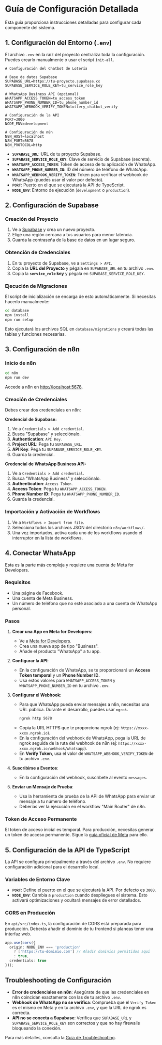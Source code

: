 # Guía de Configuración Detallada

Esta guía proporciona instrucciones detalladas para configurar cada componente del sistema.

## 1. Configuración del Entorno (`.env`)

El archivo `.env` en la raíz del proyecto centraliza toda la configuración. Puedes crearlo manualmente o usar el script `init-all`.

```env
# Configuración del Chatbot de Lotería

# Base de datos Supabase
SUPABASE_URL=https://tu-proyecto.supabase.co
SUPABASE_SERVICE_ROLE_KEY=tu_service_role_key

# WhatsApp Business API (opcional)
WHATSAPP_ACCESS_TOKEN=tu_access_token
WHATSAPP_PHONE_NUMBER_ID=tu_phone_number_id
WHATSAPP_WEBHOOK_VERIFY_TOKEN=lottery_chatbot_verify

# Configuración de la API
PORT=3000
NODE_ENV=development

# Configuración de n8n
N8N_HOST=localhost
N8N_PORT=5678
N8N_PROTOCOL=http
```

- **`SUPABASE_URL`**: URL de tu proyecto Supabase.
- **`SUPABASE_SERVICE_ROLE_KEY`**: Clave de servicio de Supabase (secreta).
- **`WHATSAPP_ACCESS_TOKEN`**: Token de acceso de tu aplicación de WhatsApp.
- **`WHATSAPP_PHONE_NUMBER_ID`**: ID del número de teléfono de WhatsApp.
- **`WHATSAPP_WEBHOOK_VERIFY_TOKEN`**: Token para verificar el webhook de WhatsApp (puedes usar el valor por defecto).
- **`PORT`**: Puerto en el que se ejecutará la API de TypeScript.
- **`NODE_ENV`**: Entorno de ejecución (`development` o `production`).

## 2. Configuración de Supabase

### Creación del Proyecto

1. Ve a [Supabase](https://supabase.com/) y crea un nuevo proyecto.
2. Elige una región cercana a tus usuarios para menor latencia.
3. Guarda la contraseña de la base de datos en un lugar seguro.

### Obtención de Credenciales

1. En tu proyecto de Supabase, ve a `Settings > API`.
2. Copia la **URL del Proyecto** y pégala en `SUPABASE_URL` en tu archivo `.env`.
3. Copia la **`service_role` key** y pégala en `SUPABASE_SERVICE_ROLE_KEY`.

### Ejecución de Migraciones

El script de inicialización se encarga de esto automáticamente. Si necesitas hacerlo manualmente:

```bash
cd database
npm install
npm run setup
```

Esto ejecutará los archivos SQL en `database/migrations` y creará todas las tablas y funciones necesarias.

## 3. Configuración de n8n

### Inicio de n8n

```bash
cd n8n
npm run dev
```

Accede a n8n en [http://localhost:5678](http://localhost:5678).

### Creación de Credenciales

Debes crear dos credenciales en n8n:

**Credencial de Supabase:**

1. Ve a `Credentials > Add credential`.
2. Busca "Supabase" y selecciónalo.
3. **Authentication**: `API Key`.
4. **Project URL**: Pega tu `SUPABASE_URL`.
5. **API Key**: Pega tu `SUPABASE_SERVICE_ROLE_KEY`.
6. Guarda la credencial.

**Credencial de WhatsApp Business API:**

1. Ve a `Credentials > Add credential`.
2. Busca "WhatsApp Business" y selecciónalo.
3. **Authentication**: `Access Token`.
4. **Access Token**: Pega tu `WHATSAPP_ACCESS_TOKEN`.
5. **Phone Number ID**: Pega tu `WHATSAPP_PHONE_NUMBER_ID`.
6. Guarda la credencial.

### Importación y Activación de Workflows

1. Ve a `Workflows > Import from file`.
2. Selecciona todos los archivos JSON del directorio `n8n/workflows/`.
3. Una vez importados, activa cada uno de los workflows usando el interruptor en la lista de workflows.

## 4. Conectar WhatsApp

Esta es la parte más compleja y requiere una cuenta de Meta for Developers.

### Requisitos

- Una página de Facebook.
- Una cuenta de Meta Business.
- Un número de teléfono que no esté asociado a una cuenta de WhatsApp personal.

### Pasos

1. **Crear una App en Meta for Developers**:
   - Ve a [Meta for Developers](https://developers.facebook.com/).
   - Crea una nueva app de tipo "Business".
   - Añade el producto "WhatsApp" a tu app.

2. **Configurar la API**:
   - En la configuración de WhatsApp, se te proporcionará un **Access Token temporal** y un **Phone Number ID**.
   - Usa estos valores para `WHATSAPP_ACCESS_TOKEN` y `WHATSAPP_PHONE_NUMBER_ID` en tu archivo `.env`.

3. **Configurar el Webhook**:
   - Para que WhatsApp pueda enviar mensajes a n8n, necesitas una URL pública. Durante el desarrollo, puedes usar `ngrok`.
     ```bash
     ngrok http 5678
     ```
   - Copia la URL HTTPS que te proporciona ngrok (ej: `https://xxxx-xxxx.ngrok.io`).
   - En la configuración del webhook de WhatsApp, pega la URL de ngrok seguida de la ruta del webhook de n8n (ej: `https://xxxx-xxxx.ngrok.io/webhook/whatsapp`).
   - En **Verify Token**, usa el valor de `WHATSAPP_WEBHOOK_VERIFY_TOKEN` de tu archivo `.env`.

4. **Suscribirse a Eventos**:
   - En la configuración del webhook, suscríbete al evento `messages`.

5. **Enviar un Mensaje de Prueba**:
   - Usa la herramienta de prueba de la API de WhatsApp para enviar un mensaje a tu número de teléfono.
   - Deberías ver la ejecución en el workflow "Main Router" de n8n.

### Token de Acceso Permanente

El token de acceso inicial es temporal. Para producción, necesitas generar un token de acceso permanente. Sigue la [guía oficial de Meta](https://developers.facebook.com/docs/whatsapp/business-management-api/get-started#get-a-permanent-access-token) para ello.

## 5. Configuración de la API de TypeScript

La API se configura principalmente a través del archivo `.env`. No requiere configuración adicional para el desarrollo local.

### Variables de Entorno Clave

- **`PORT`**: Define el puerto en el que se ejecutará la API. Por defecto es `3000`.
- **`NODE_ENV`**: Cambia a `production` cuando despliegues el sistema. Esto activará optimizaciones y ocultará mensajes de error detallados.

### CORS en Producción

En `api/src/index.ts`, la configuración de CORS está preparada para producción. Deberás añadir el dominio de tu frontend si planeas tener una interfaz web.

```typescript
app.use(cors({
  origin: NODE_ENV === 'production' 
    ? ['https://tu-dominio.com'] // Añadir dominios permitidos aquí
    : true,
  credentials: true
}));
```

## Troubleshooting de Configuración

- **Error de credenciales en n8n**: Asegúrate de que las credenciales en n8n coincidan exactamente con las de tu archivo `.env`.
- **Webhook de WhatsApp no se verifica**: Comprueba que el `Verify Token` es el mismo en Meta y en tu archivo `.env`, y que la URL de ngrok es correcta.
- **API no se conecta a Supabase**: Verifica que `SUPABASE_URL` y `SUPABASE_SERVICE_ROLE_KEY` son correctos y que no hay firewalls bloqueando la conexión.

Para más detalles, consulta la [Guía de Troubleshooting](./07_troubleshooting.md).

